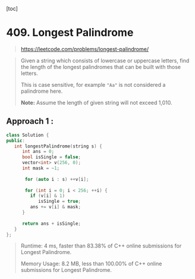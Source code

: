 [toc]

#  409. Longest Palindrome

> https://leetcode.com/problems/longest-palindrome/

> Given a string which consists of lowercase or uppercase letters, find the length of the longest palindromes that can be built with those letters.
>
> This is case sensitive, for example `"Aa"` is not considered a palindrome here.
>
> **Note:**
> Assume the length of given string will not exceed 1,010.

## Approach 1 : 

```c++
class Solution {
public:
   int longestPalindrome(string s) {
      int ans = 0;
      bool isSingle = false;
      vector<int> v(256, 0);
      int mask = ~1;
       
       for (auto i : s) ++v[i];
      
       for (int i = 0; i < 256; ++i) {
         if (v[i] & 1)
            isSingle = true;
         ans += v[i] & mask;
      }
       
      return ans + isSingle;
   }
};

```
>Runtime: 4 ms, faster than 83.38% of C++ online submissions for Longest Palindrome.
>
>Memory Usage: 8.2 MB, less than 100.00% of C++ online submissions for Longest Palindrome.
